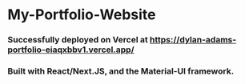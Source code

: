 # My-Portfolio-Website

### Successfully deployed on Vercel at https://dylan-adams-portfolio-eiaqxbbv1.vercel.app/

### Built with React/Next.JS, and the Material-UI framework.
